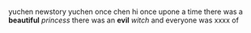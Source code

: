 yuchen newstory
yuchen
once
chen
hi
once upone a time
there was a **beautiful** _princess_
there was an **evil** _witch_
and everyone was xxxx of 